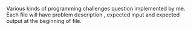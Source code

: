 Various kinds of programming challenges question implemented by me.
Each file will have problem description , expected input and expected output
at the beginning of file.